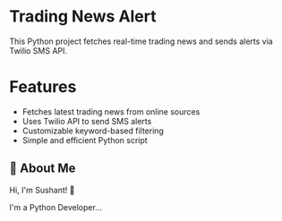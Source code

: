 
# Trading News Alert

This Python project fetches real-time trading news and sends alerts via Twilio SMS API.

# Features

* Fetches latest trading news from online sources
* Uses Twilio API to send SMS alerts
* Customizable keyword-based filtering
* Simple and efficient Python script





## 🚀 About Me
Hi, I'm Sushant! 👋

I'm a Python Developer...

